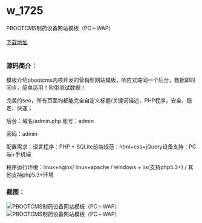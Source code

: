 # w_1725
PBOOTCMS制药设备网站模板（PC＋WAP）
<br/></br>
[下载地址](https://www.uuid2.com/1725.html "下载地址")
<br/></br>
<h3>源码简介：</h3>
<p>模板介绍pbootcms内核开发的营销型网站模板，响应式端同一个后台，数据即时同步，简单适用！附带测试数据！<p>
<p>完美的seo，所有页面均都能完全自定义标题/关键词描述，PHP程序，安全、稳定、快速；<p>
<p>后台：域名/admin.php
账号：admin<p>
<p>密码：admin<p>
<p>配置需求：语言程序：PHP + SQLite前端规范：html+css+jQuery设备支持：PC端+手机端<p>
<p>程序运行环境：linux+nginx/ linux+apache / windows + iis(支持php5.3+) / 其他支持php5.3+环境<p>
<h3>截图：</h3>
<img src="https://www.uuid2.com/wp-content/uploads/img/202112/b3495c4200.jpg" alt="PBOOTCMS制药设备网站模板（PC＋WAP）"><img src="https://www.uuid2.com/wp-content/uploads/img/202112/b3495c4654.jpg" alt="PBOOTCMS制药设备网站模板（PC＋WAP）">
